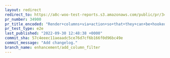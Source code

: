 ```yaml
---
layout: redirect
redirect_to: https://a8c-woo-test-reports.s3.amazonaws.com/public/pr/34900/e2e/index.html
pr_number: 34900
pr_title_encoded: "Render+columns+via+action+so+that+they+can+be+hooked+into"
pr_test_type: e2e
last_published: "2022-09-30 12:48:38 +0000"
commit_sha: 57c4eeec11aeaadc5ce76d7cf6b166f0d96bc49e
commit_message: "Add changelog."
branch_name: enhancement/add_column_filter
---
```

